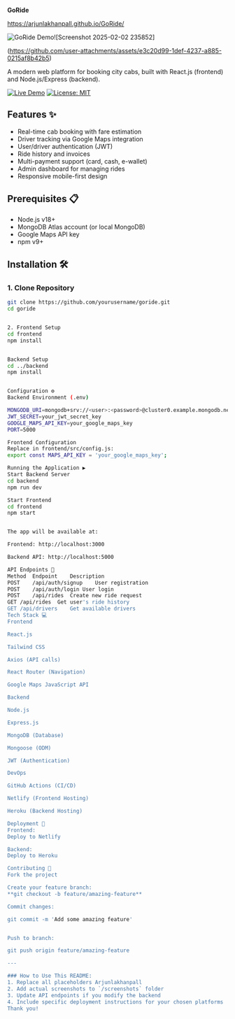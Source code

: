 
**GoRide**

https://arjunlakhanpall.github.io/GoRide/

![GoRide Demo]()![Screenshot 2025-02-02 235852]

(https://github.com/user-attachments/assets/e3c20d99-1def-4237-a885-0215af8b42b5)



A modern web platform for booking city cabs, built with React.js (frontend) and Node.js/Express (backend).

[![Live Demo](https://img.shields.io/badge/demo-live-green?style=for-the-badge)](https://your-demo-url.com)
[![License: MIT](https://img.shields.io/badge/License-MIT-blue.svg?style=for-the-badge)](https://opensource.org/licenses/MIT)

## Features ✨

- Real-time cab booking with fare estimation
- Driver tracking via Google Maps integration
- User/driver authentication (JWT)
- Ride history and invoices
- Multi-payment support (card, cash, e-wallet)
- Admin dashboard for managing rides
- Responsive mobile-first design

## Prerequisites 📋

- Node.js v18+
- MongoDB Atlas account (or local MongoDB)
- Google Maps API key
- npm v9+

## Installation 🛠️

### 1. Clone Repository
```bash
git clone https://github.com/yourusername/goride.git
cd goride


2. Frontend Setup
cd frontend
npm install


Backend Setup
cd ../backend
npm install


Configuration ⚙️
Backend Environment (.env)

MONGODB_URI=mongodb+srv://<user>:<password>@cluster0.example.mongodb.net/goride
JWT_SECRET=your_jwt_secret_key
GOOGLE_MAPS_API_KEY=your_google_maps_key
PORT=5000

Frontend Configuration
Replace in frontend/src/config.js:
export const MAPS_API_KEY = 'your_google_maps_key';

Running the Application ▶️
Start Backend Server
cd backend
npm run dev

Start Frontend
cd frontend
npm start


The app will be available at:

Frontend: http://localhost:3000

Backend API: http://localhost:5000

API Endpoints 🔌
Method	Endpoint	Description
POST	/api/auth/signup	User registration
POST	/api/auth/login	User login
POST	/api/rides	Create new ride request
GET	/api/rides	Get user's ride history
GET	/api/drivers	Get available drivers
Tech Stack 💻
Frontend

React.js

Tailwind CSS

Axios (API calls)

React Router (Navigation)

Google Maps JavaScript API

Backend

Node.js

Express.js

MongoDB (Database)

Mongoose (ODM)

JWT (Authentication)

DevOps

GitHub Actions (CI/CD)

Netlify (Frontend Hosting)

Heroku (Backend Hosting)

Deployment 🚀
Frontend:
Deploy to Netlify

Backend:
Deploy to Heroku

Contributing 🤝
Fork the project

Create your feature branch:
**git checkout -b feature/amazing-feature**

Commit changes:

git commit -m 'Add some amazing feature'


Push to branch:

git push origin feature/amazing-feature

---

### How to Use This README:
1. Replace all placeholders Arjunlakhanpall
2. Add actual screenshots to `/screenshots` folder
3. Update API endpoints if you modify the backend
4. Include specific deployment instructions for your chosen platforms
Thank you!
